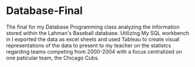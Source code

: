 # Database-Final
The final for my Database Programming class analyzing the information stored within the Lahman's Baseball database.
Utilizing My SQL workbench in I exported the data as excel sheets and used Tableau to create visual representations of the data to present to my teacher on the statistcs regarding teams competing from 2000-2004 with a focus centralized on one paticular team, the Chicago Cubs.
